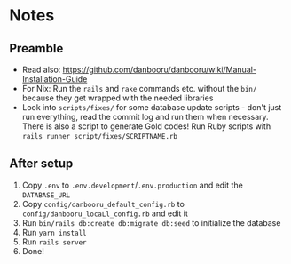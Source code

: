 # Notes

## Preamble

* Read also: <https://github.com/danbooru/danbooru/wiki/Manual-Installation-Guide>
* For Nix: Run the `rails` and  `rake` commands etc. without the `bin/` because they get wrapped with the needed libraries
* Look into `scripts/fixes/` for some database update scripts - don't just run everything, read the commit log and run them when necessary. There is also a script to generate Gold codes! Run Ruby scripts with `rails runner script/fixes/SCRIPTNAME.rb`

## After setup

1. Copy `.env` to `.env.development`/`.env.production` and edit the `DATABASE_URL`
2. Copy `config/danbooru_default_config.rb` to `config/danbooru_locaLl_config.rb` and edit it
3. Run `bin/rails db:create db:migrate db:seed` to initialize the database
4. Run `yarn install`
5. Run `rails server` 
6. Done!
